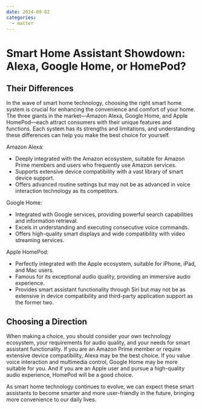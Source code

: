 ```yaml
---
date: 2024-09-02
categories:
  - matter
---
```


# Smart Home Assistant Showdown: Alexa, Google Home, or HomePod?
<!-- more -->
## Their Differences
In the wave of smart home technology, choosing the right smart home system is crucial for enhancing the convenience and comfort of your home. The three giants in the market—Amazon Alexa, Google Home, and Apple HomePod—each attract consumers with their unique features and functions. Each system has its strengths and limitations, and understanding these differences can help you make the best choice for yourself.

Amazon Alexa:
- Deeply integrated with the Amazon ecosystem, suitable for Amazon Prime members and users who frequently use Amazon services.
- Supports extensive device compatibility with a vast library of smart device support.
- Offers advanced routine settings but may not be as advanced in voice interaction technology as its competitors.

Google Home:
- Integrated with Google services, providing powerful search capabilities and information retrieval.
- Excels in understanding and executing consecutive voice commands.
- Offers high-quality smart displays and wide compatibility with video streaming services.

Apple HomePod:
- Perfectly integrated with the Apple ecosystem, suitable for iPhone, iPad, and Mac users.
- Famous for its exceptional audio quality, providing an immersive audio experience.
- Provides smart assistant functionality through Siri but may not be as extensive in device compatibility and third-party application support as the former two.

## Choosing a Direction

When making a choice, you should consider your own technology ecosystem, your requirements for audio quality, and your needs for smart assistant functionality. If you are an Amazon Prime member or require extensive device compatibility, Alexa may be the best choice. If you value voice interaction and multimedia control, Google Home may be more suitable for you. And if you are an Apple user and pursue a high-quality audio experience, HomePod will be a good choice.

As smart home technology continues to evolve, we can expect these smart assistants to become smarter and more user-friendly in the future, bringing more convenience to our daily lives.






